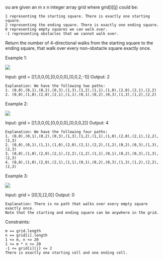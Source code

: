 ou are given an m x n integer array grid where grid[i][j] could be:

    1 representing the starting square. There is exactly one starting square.
    2 representing the ending square. There is exactly one ending square.
    0 representing empty squares we can walk over.
    -1 representing obstacles that we cannot walk over.

Return the number of 4-directional walks from the starting square to the ending square, that walk over every non-obstacle square exactly once.

 

Example 1:

![](https://assets.leetcode.com/uploads/2021/08/02/lc-unique1.jpg)

Input: grid = [[1,0,0,0],[0,0,0,0],[0,0,2,-1]]
Output: 2
```
Explanation: We have the following two paths: 
1. (0,0),(0,1),(0,2),(0,3),(1,3),(1,2),(1,1),(1,0),(2,0),(2,1),(2,2)
2. (0,0),(1,0),(2,0),(2,1),(1,1),(0,1),(0,2),(0,3),(1,3),(1,2),(2,2)
```

Example 2:

![](https://assets.leetcode.com/uploads/2021/08/02/lc-unique2.jpg)

Input: grid = [[1,0,0,0],[0,0,0,0],[0,0,0,2]]
Output: 4
```
Explanation: We have the following four paths: 
1. (0,0),(0,1),(0,2),(0,3),(1,3),(1,2),(1,1),(1,0),(2,0),(2,1),(2,2),(2,3)
2. (0,0),(0,1),(1,1),(1,0),(2,0),(2,1),(2,2),(1,2),(0,2),(0,3),(1,3),(2,3)
3. (0,0),(1,0),(2,0),(2,1),(2,2),(1,2),(1,1),(0,1),(0,2),(0,3),(1,3),(2,3)
4. (0,0),(1,0),(2,0),(2,1),(1,1),(0,1),(0,2),(0,3),(1,3),(1,2),(2,2),(2,3)
```

Example 3:

![](https://assets.leetcode.com/uploads/2021/08/02/lc-unique3-.jpg)

Input: grid = [[0,1],[2,0]]
Output: 0
```
Explanation: There is no path that walks over every empty square exactly once.
Note that the starting and ending square can be anywhere in the grid.
```
 

Constraints:

    m == grid.length
    n == grid[i].length
    1 <= m, n <= 20
    1 <= m * n <= 20
    -1 <= grid[i][j] <= 2
    There is exactly one starting cell and one ending cell.
